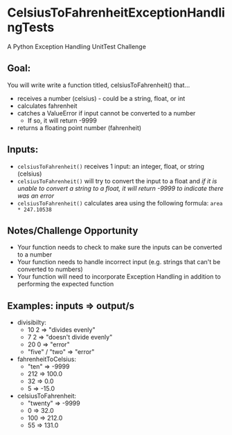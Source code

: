 # CelsiusToFahrenheitExceptionHandlingTests
A Python Exception Handling UnitTest Challenge

**Goal:**
----------
You will write  write a function titled, celsiusToFahrenheit() that...
* receives a number (celsius) - could be a string, float, or int
* calculates fahrenheit
* catches a ValueError if input cannot be converted to a number
  * If so, it will return -9999
* returns a floating point number (fahrenheit)

**Inputs:**
----------
* `celsiusToFahrenheit()` receives 1 input: an integer, float, or string (celsius)
* `celsiusToFahrenheit()` will try to convert the input to a float and *if it is unable to convert a string to a float, it will return -9999 to indicate there was an error*
* `celsiusToFahrenheit()` calculates area using the following formula: `area * 247.10538`

**Notes/Challenge Opportunity**
-------------
* Your function needs to check to make sure the inputs can be converted to a number
* Your function needs to handle incorrect input (e.g. strings that can't be converted to numbers)
* Your function will need to incorporate Exception Handling in addition to performing the expected function

**Examples:**
inputs => output/s
--------------------------------
* divisibilty:
  * 10 2 => "divides evenly"
  * 7 2 => "doesn't divide evenly"
  * 20 0 => "error"
  * "five" / "two" => "error"
* fahrenheitToCelsius:
  * "ten" => -9999
  * 212 => 100.0
  * 32 => 0.0
  * 5 => -15.0
* celsiusToFahrenheit:
  * "twenty" => -9999
  * 0 => 32.0
  * 100 => 212.0
  * 55 => 131.0
